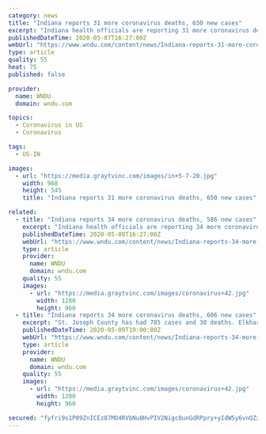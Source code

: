```yaml
---
category: news
title: "Indiana reports 31 more coronavirus deaths, 650 new cases"
excerpt: "Indiana health officials are reporting 31 more coronavirus deaths and 650 new cases on Thursday. As of Thursday, 1,295 Hoosiers have died from the coronavirus, and there have been 22,503 positive cases throughout the state."
publishedDateTime: 2020-05-07T16:27:00Z
webUrl: "https://www.wndu.com/content/news/Indiana-reports-31-more-coronavirus-deaths-650-new-cases-570275691.html"
type: article
quality: 55
heat: 75
published: false

provider:
  name: WNDU
  domain: wndu.com

topics:
  - Coronavirus in US
  - Coronavirus

tags:
  - US-IN

images:
  - url: "https://media.graytvinc.com/images/in+5-7-20.jpg"
    width: 968
    height: 545
    title: "Indiana reports 31 more coronavirus deaths, 650 new cases"

related:
  - title: "Indiana reports 34 more coronavirus deaths, 586 new cases"
    excerpt: "Indiana health officials are reporting 34 more coronavirus deaths and 586 new cases on Saturday. As of Saturday, 1,362 Hoosiers have died from the coronavirus, and there have been 23,732 positive cases throughout the state."
    publishedDateTime: 2020-05-09T16:27:00Z
    webUrl: "https://www.wndu.com/content/news/Indiana-reports-34-more-coronavirus-deaths-586-new-cases-570335201.html"
    type: article
    provider:
      name: WNDU
      domain: wndu.com
    quality: 55
    images:
      - url: "https://media.graytvinc.com/images/coronavirus+42.jpg"
        width: 1280
        height: 960
  - title: "Indiana reports 34 more coronavirus deaths, 606 new cases"
    excerpt: "St. Joseph County has had 785 cases and 30 deaths. Elkhart County has had 436 cases and 18 deaths. LaPorte County has had 321 cases and 11 deaths. Kosciusko County has had 39 cases and 1 death. Marshall County has had 32 cases and 1 death. LaGrange County has had 37 cases and 2 deaths. Starke County has had 21 cases and 2 deaths. Fulton County ..."
    publishedDateTime: 2020-05-09T19:00:00Z
    webUrl: "https://www.wndu.com/content/news/Indiana-reports-34-more-coronavirus-deaths-606-new-cases-570335201.html"
    type: article
    provider:
      name: WNDU
      domain: wndu.com
    quality: 55
    images:
      - url: "https://media.graytvinc.com/images/coronavirus+42.jpg"
        width: 1280
        height: 960

secured: "fyfri9s1P09ZnICEz87MO4RVbNu8HvPIV2Nigc8unGdRPpry+yIdW5y6vnQZxUTaRk1aj7nNliPFqo8Id7eUsTSpv7umAML6dJh5tgUKVQsektosdAIQHS5LBNXi2vJljV1XqBvatTC12qaN3q5bNb1Arbg1pBkQkdjUzNGtNXyD+G1rdpJUQgPZ4tiawo+bFoV4MuQ442S3/nAOeV2umnTaFuTPYfx08gN//4TznOFvwIlqcP6GbwdswgNasRTatMT+SC2AdOnNMr3nA77+DK15EI1V2qkuSO3csCCa9Y3HrbF9fzj+uEtmT0K7V8BX;vGyiyF1BdUJNaBhZ55z2Kw=="
---
```


